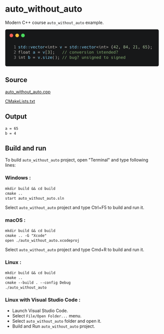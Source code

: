 # auto_without_auto

Modern C++ course `auto_without_auto` example.

![auto_without_auto](../../../../docs/pictures/language_basics/auto_without_auto.png)

## Source

[auto_without_auto.cpp](auto_without_auto.cpp)

[CMakeLists.txt](CMakeLists.txt)

## Output

```
a = 65
b = 4
```

## Build and run

To build `auto_without_auto` project, open "Terminal" and type following lines:

### Windows :

``` shell
mkdir build && cd build
cmake .. 
start auto_without_auto.sln
```

Select `auto_without_auto` project and type Ctrl+F5 to build and run it.

### macOS :

``` shell
mkdir build && cd build
cmake .. -G "Xcode"
open ./auto_without_auto.xcodeproj
```

Select `auto_without_auto` project and type Cmd+R to build and run it.

### Linux :

``` shell
mkdir build && cd build
cmake .. 
cmake --build . --config Debug
./auto_without_auto
```

### Linux with Visual Studio Code :

* Launch Visual Studio Code.
* Select `File/Open Folder...` menu.
* Select `auto_without_auto` folder and open it.
* Build and Run `auto_without_auto` project.
